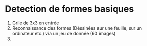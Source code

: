 # Detection de formes basiques

1. Grile de 3x3 en entrée
2. Reconnaissance des formes (Déssinées sur une feuille, sur un ordinateur etc.) via un jeu de donnée (60 images)
3. 
